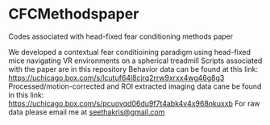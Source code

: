 # CFCMethodspaper
Codes associated with head-fixed fear conditioning methods paper

We developed a contextual fear conditioining paradigm using head-fixed mice navigating VR environments on a spherical treadmill
Scripts associated with the paper are in this repository
Behavior data can be found at this link: https://uchicago.box.com/s/lcutuf64l8cjrq2rrw9xrxx4wg46g8g3
Processed/motion-corrected and ROI extracted imaging data cane be found in this link: https://uchicago.box.com/s/pcuovqd06du9f7t4abk4v4x968nkuxxb
For raw data please email me at seethakris@gmail.com
